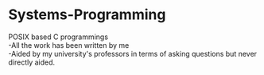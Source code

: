 # Systems-Programming  
POSIX based C programmings  
-All the work has been written by me  
-Aided by my university's professors in terms of asking questions but never directly aided. 
